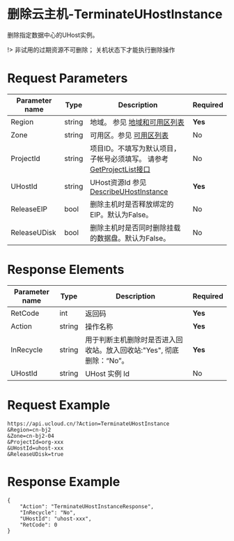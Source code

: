 # 删除云主机-TerminateUHostInstance

删除指定数据中心的UHost实例。

!> 非试用的过期资源不可删除； 关机状态下才能执行删除操作

# Request Parameters
|Parameter name|Type|Description|Required|
|---|---|---|---|
|Region|string|地域。 参见 [地域和可用区列表](api/summary/regionlist)|**Yes**|
|Zone|string|可用区。参见 [可用区列表](api/summary/regionlist)|No|
|ProjectId|string|项目ID。不填写为默认项目，子帐号必须填写。 请参考[GetProjectList接口](api/summary/get_project_list)|No|
|UHostId|string|UHost资源Id 参见 [DescribeUHostInstance](api/uhost-api/describe_uhost_instance)|**Yes**|
|ReleaseEIP|bool|删除主机时是否释放绑定的EIP。默认为False。|No|
|ReleaseUDisk|bool|删除主机时是否同时删除挂载的数据盘。默认为False。|No|

# Response Elements
|Parameter name|Type|Description|Required|
|---|---|---|---|
|RetCode|int|返回码|**Yes**|
|Action|string|操作名称|**Yes**|
|InRecycle|string|用于判断主机删除时是否进入回收站。放入回收站:"Yes", 彻底删除：“No”。|**Yes**|
|UHostId|string|UHost 实例 Id|No|

# Request Example
```
https://api.ucloud.cn/?Action=TerminateUHostInstance
&Region=cn-bj2
&Zone=cn-bj2-04
&ProjectId=org-xxx
&UHostId=uhost-xxx
&ReleaseUDisk=true
```

# Response Example
```
{
    "Action": "TerminateUHostInstanceResponse", 
    "InRecycle": "No", 
    "UHostId": "uhost-xxx", 
    "RetCode": 0
}
```

